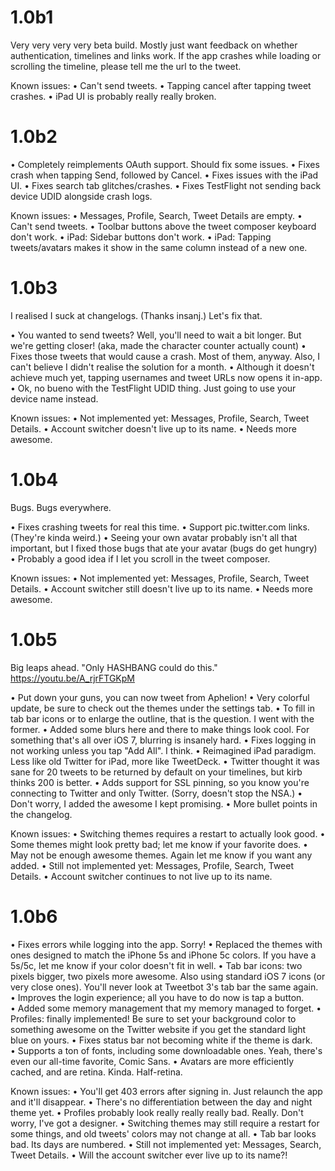 # 1.0b1
Very very very very beta build. Mostly just want feedback on whether authentication, timelines and links work. If the app crashes while loading or scrolling the timeline, please tell me the url to the tweet.

Known issues:
• Can't send tweets.
• Tapping cancel after tapping tweet crashes.
• iPad UI is probably really really broken.

# 1.0b2
• Completely reimplements OAuth support. Should fix some issues.
• Fixes crash when tapping Send, followed by Cancel.
• Fixes issues with the iPad UI.
• Fixes search tab glitches/crashes.
• Fixes TestFlight not sending back device UDID alongside crash logs.

Known issues:
• Messages, Profile, Search, Tweet Details are empty.
• Can't send tweets.
• Toolbar buttons above the tweet composer keyboard don't work.
• iPad: Sidebar buttons don't work.
• iPad: Tapping tweets/avatars makes it show in the same column instead of a new one.

# 1.0b3
I realised I suck at changelogs. (Thanks insanj.) Let's fix that.

• You wanted to send tweets? Well, you'll need to wait a bit longer. But we're getting closer! (aka, made the character counter actually count)
• Fixes those tweets that would cause a crash. Most of them, anyway. Also, I can't believe I didn't realise the solution for a month.
• Although it doesn't achieve much yet, tapping usernames and tweet URLs now opens it in-app.
• Ok, no bueno with the TestFlight UDID thing. Just going to use your device name instead.

Known issues:
• Not implemented yet: Messages, Profile, Search, Tweet Details.
• Account switcher doesn't live up to its name.
• Needs more awesome.

# 1.0b4
Bugs. Bugs everywhere.

• Fixes crashing tweets for real this time.
• Support pic.twitter.com links. (They're kinda weird.)
• Seeing your own avatar probably isn't all that important, but I fixed those bugs that ate your avatar (bugs do get hungry)
• Probably a good idea if I let you scroll in the tweet composer.

Known issues:
• Not implemented yet: Messages, Profile, Search, Tweet Details.
• Account switcher still doesn't live up to its name.
• Needs more awesome.

# 1.0b5
Big leaps ahead. "Only HASHBANG could do this." https://youtu.be/A_rjrFTGKpM

• Put down your guns, you can now tweet from Aphelion!
• Very colorful update, be sure to check out the themes under the settings tab.
• To fill in tab bar icons or to enlarge the outline, that is the question. I went with the former.
• Added some blurs here and there to make things look cool. For something that's all over iOS 7, blurring is insanely hard.
• Fixes logging in not working unless you tap "Add All". I think.
• Reimagined iPad paradigm. Less like old Twitter for iPad, more like TweetDeck.
• Twitter thought it was sane for 20 tweets to be returned by default on your timelines, but kirb thinks 200 is better.
• Adds support for SSL pinning, so you know you're connecting to Twitter and only Twitter. (Sorry, doesn't stop the NSA.)
• Don't worry, I added the awesome I kept promising.
• More bullet points in the changelog.

Known issues:
• Switching themes requires a restart to actually look good.
• Some themes might look pretty bad; let me know if your favorite does.
• May not be enough awesome themes. Again let me know if you want any added.
• Still not implemented yet: Messages, Profile, Search, Tweet Details.
• Account switcher continues to not live up to its name.

# 1.0b6
• Fixes errors while logging into the app. Sorry!
• Replaced the themes with ones designed to match the iPhone 5s and iPhone 5c colors. If you have a 5s/5c, let me know if your color doesn't fit in well.
• Tab bar icons: two pixels bigger, two pixels more awesome. Also using standard iOS 7 icons (or very close ones). You'll never look at Tweetbot 3's tab bar the same again.
• Improves the login experience; all you have to do now is tap a button.
• Added some memory management that my memory managed to forget.
• Profiles: finally implemented! Be sure to set your background color to something awesome on the Twitter website if you get the standard light blue on yours.
• Fixes status bar not becoming white if the theme is dark.
• Supports a ton of fonts, including some downloadable ones. Yeah, there's even our all-time favorite, Comic Sans.
• Avatars are more efficiently cached, and are retina. Kinda. Half-retina.

Known issues:
• You'll get 403 errors after signing in. Just relaunch the app and it'll disappear.
• There's no differentiation between the day and night theme yet.
• Profiles probably look really really really bad. Really. Don't worry, I've got a designer.
• Switching themes may still require a restart for some things, and old tweets' colors may not change at all.
• Tab bar looks bad. Its days are numbered.
• Still not implemented yet: Messages, Search, Tweet Details.
• Will the account switcher ever live up to its name?!
